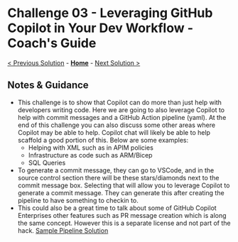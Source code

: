 # Challenge 03 - Leveraging GitHub Copilot in Your Dev Workflow - Coach's Guide 

[< Previous Solution](./Solution-02.md) - **[Home](./README.md)** - [Next Solution >](./Solution-04.md)

## Notes & Guidance

- This challenge is to show that Copilot can do more than just help with developers writing code.  Here we are going to also leverage Copilot to help with commit messages and a GitHub Action pipeline (yaml).  At the end of this challenge you can also discuss some other areas where Copilot may be able to help.  Copilot chat will likely be able to help scaffold a good portion of this.  Below are some examples:
  - Helping with XML such as in APIM policies
  - Infrastructure as code such as ARM/Bicep
  - SQL Queries
- To generate a commit message, they can go to VSCode, and in the source control section there will be these stars/diamonds next to the commit message box.  Selecting that will allow you to leverage Copilot to generate a commit message.  They can generate this after creating the pipeline to have something to checkin to.
- This could also be a great time to talk about some of GitHub Copilot Enterprises other features such as PR message creation which is along the same concept. However this is a separate license and not part of the hack.
[Sample Pipeline Solution ](./Solutions/Solution-03.yaml)
